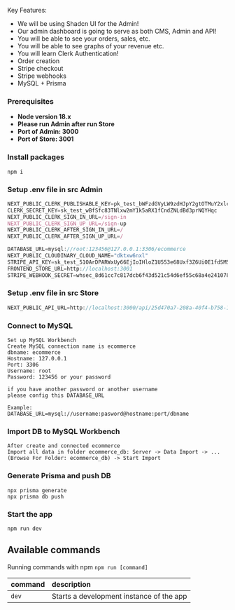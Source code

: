 Key Features:

- We will be using Shadcn UI for the Admin!
- Our admin dashboard is going to serve as both CMS, Admin and API!
- You will be able to see your orders, sales, etc.
- You will be able to see graphs of your revenue etc.
- You will learn Clerk Authentication!
- Order creation
- Stripe checkout
- Stripe webhooks
- MySQL + Prisma

### Prerequisites

- **Node version 18.x**
- **Please run Admin after run Store**
- **Port of Admin: 3000**
- **Port of Store: 3001**
### Install packages

```shell
npm i
```

### Setup .env file in src Admin


```js
NEXT_PUBLIC_CLERK_PUBLISHABLE_KEY=pk_test_bWFzdGVyLW9zdHJpY2gtOTMuY2xlcmsuYWNjb3VudHMuZGV2JA
CLERK_SECRET_KEY=sk_test_wBfSfc83TNlxw2mY1k5aRX1fCndZNLdBd3prNQYHqc
NEXT_PUBLIC_CLERK_SIGN_IN_URL=/sign-in
NEXT_PUBLIC_CLERK_SIGN_UP_URL=/sign-up
NEXT_PUBLIC_CLERK_AFTER_SIGN_IN_URL=/
NEXT_PUBLIC_CLERK_AFTER_SIGN_UP_URL=/

DATABASE_URL=mysql://root:123456@127.0.0.1:3306/ecommerce
NEXT_PUBLIC_CLOUDINARY_CLOUD_NAME="dktxw6nxl"
STRIPE_API_KEY=sk_test_51OArDPARWxUy66EjIoIHloZ1U553e68Uxf3Z6UiOE1fdSM5ePzxZ8n1x2SrMoX9dn79AQTzO5kHVcpsl0rVm26BM00yo1t2eZQ
FRONTEND_STORE_URL=http://localhost:3001
STRIPE_WEBHOOK_SECRET=whsec_8d61cc7c817dcb6f43d521c54d6ef55c68a4e2410782afa975cc3408d4137500
```

### Setup .env file in src Store


```js
NEXT_PUBLIC_API_URL=http://localhost:3000/api/25d470a7-208a-40f4-b758-1296d48653f3
```

### Connect to MySQL
```shell
Set up MySQL Workbench
Create MySQL connection name is ecommerce
dbname: ecommerce 
Hostname: 127.0.0.1
Port: 3306
Username: root
Password: 123456 or your password

if you have another password or another username
please config this DATABASE_URL

Example:
DATABASE_URL=mysql://username:pasword@hostname:port/dbname
```

### Import DB to MySQL Workbench
```shell
After create and connected ecommerce
Import all data in folder ecommerce_db: Server -> Data Import -> ... (Browse For Folder: ecommerce_db) -> Start Import
```

### Generate Prisma and push DB
```shell
npx prisma generate
npx prisma db push
```

### Start the app

```shell
npm run dev
```

## Available commands

Running commands with npm `npm run [command]`

| command         | description                              |
| :-------------- | :--------------------------------------- |
| `dev`           | Starts a development instance of the app |
